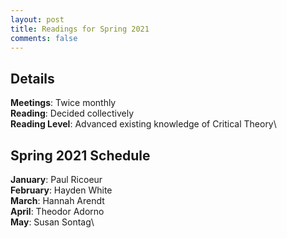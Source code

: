 ```yaml
---
layout: post
title: Readings for Spring 2021
comments: false
---
```

## Details
**Meetings**: Twice monthly\
**Reading**: Decided collectively\
**Reading Level**: Advanced existing knowledge of Critical Theory\


## Spring 2021 Schedule
**January**: Paul Ricoeur\
**February**: Hayden White\
**March**: Hannah Arendt\
**April**: Theodor Adorno\
**May**: Susan Sontag\



